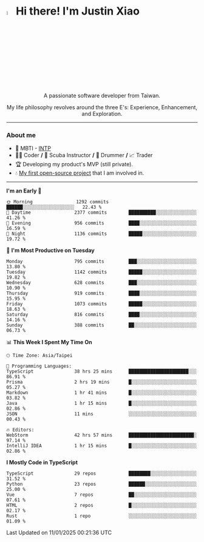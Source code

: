 # <img src="https://media.giphy.com/media/hvRJCLFzcasrR4ia7z/giphy.gif" width="5%">Hi there! I'm Justin Xiao
<p align="center">A passionate software developer from Taiwan.  </p>
<p align="center">My life philosophy revolves around the three E's: Experience, Enhancement, and Exploration.</p>

---
### About me
- 👀 MBTI - [INTP](https://www.16personalities.com/intp-personality)
- 👨‍💻 Coder **/** 🤿 Scuba Instructor **/** 🥁 Drummer **/** 📈 Trader
- 🏆 Developing my product's MVP (still private).
- 💧 [My first open-source project](https://github.com/Game-as-a-Service/Game-Lobby-Web) that I am involved in.

---
<!--START_SECTION:waka-->
**I'm an Early 🐤** 

```text
🌞 Morning                1292 commits        ██████░░░░░░░░░░░░░░░░░░░   22.43 % 
🌆 Daytime                2377 commits        ██████████░░░░░░░░░░░░░░░   41.26 % 
🌃 Evening                956 commits         ████░░░░░░░░░░░░░░░░░░░░░   16.59 % 
🌙 Night                  1136 commits        █████░░░░░░░░░░░░░░░░░░░░   19.72 % 
```
📅 **I'm Most Productive on Tuesday** 

```text
Monday                   795 commits         ███░░░░░░░░░░░░░░░░░░░░░░   13.80 % 
Tuesday                  1142 commits        █████░░░░░░░░░░░░░░░░░░░░   19.82 % 
Wednesday                628 commits         ███░░░░░░░░░░░░░░░░░░░░░░   10.90 % 
Thursday                 919 commits         ████░░░░░░░░░░░░░░░░░░░░░   15.95 % 
Friday                   1073 commits        █████░░░░░░░░░░░░░░░░░░░░   18.63 % 
Saturday                 816 commits         ████░░░░░░░░░░░░░░░░░░░░░   14.16 % 
Sunday                   388 commits         ██░░░░░░░░░░░░░░░░░░░░░░░   06.73 % 
```


📊 **This Week I Spent My Time On** 

```text
🕑︎ Time Zone: Asia/Taipei

💬 Programming Languages: 
TypeScript               38 hrs 25 mins      ██████████████████████░░░   86.91 % 
Prisma                   2 hrs 19 mins       █░░░░░░░░░░░░░░░░░░░░░░░░   05.27 % 
Markdown                 1 hr 41 mins        █░░░░░░░░░░░░░░░░░░░░░░░░   03.82 % 
Java                     1 hr 15 mins        █░░░░░░░░░░░░░░░░░░░░░░░░   02.86 % 
JSON                     11 mins             ░░░░░░░░░░░░░░░░░░░░░░░░░   00.43 % 

🔥 Editors: 
WebStorm                 42 hrs 57 mins      ████████████████████████░   97.14 % 
IntelliJ IDEA            1 hr 15 mins        █░░░░░░░░░░░░░░░░░░░░░░░░   02.86 % 
```

**I Mostly Code in TypeScript** 

```text
TypeScript               29 repos            ████████░░░░░░░░░░░░░░░░░   31.52 % 
Python                   23 repos            ██████░░░░░░░░░░░░░░░░░░░   25.00 % 
Vue                      7 repos             ██░░░░░░░░░░░░░░░░░░░░░░░   07.61 % 
HTML                     2 repos             █░░░░░░░░░░░░░░░░░░░░░░░░   02.17 % 
Rust                     1 repo              ░░░░░░░░░░░░░░░░░░░░░░░░░   01.09 % 
```




 Last Updated on 11/01/2025 00:21:36 UTC
<!--END_SECTION:waka-->
